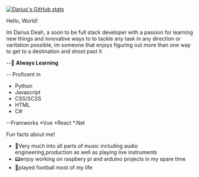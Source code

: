 [![Darius's GitHub stats](https://github-readme-stats.vercel.app/api?username=DariusDeah)](https://github.com/DariusDeah/github-readme-stats)


Hello, World!

Im Darius Deah, a soon to be full stack developer with a passion for learning new things and innovative ways to to tackle any task in any direction or varitation possible, im someone that enjoys figuring out more than one way to get to a destination and shoot past it



--🧠 **Always Learning** 

-- Proficent in 
* Python
* Javascript 
* CSS/SCSS
* HTML
* C#

--Framworks
*Vue
*React
*.Net




Fun facts about me!

* 🎵Very much into all parts of music including audio engineering,production as well as playing live instruments 
* 📟enjoy working on raspbery pi and arduino projects in my spare time 
* 🏈played football most of my life 




<!---
DariusDeah/DariusDeah is a ✨ special ✨ repository because its `README.md` (this file) appears on your GitHub profile.
You can click the Preview link to take a look at your changes.
--->
